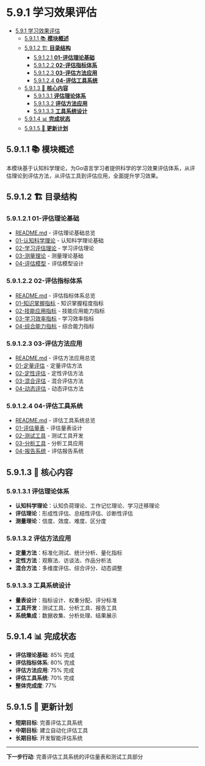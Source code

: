# 5.9.1 学习效果评估

<!-- TOC START -->
- [5.9.1 学习效果评估](#学习效果评估)
  - [5.9.1.1 📚 **模块概述**](#📚-**模块概述**)
  - [5.9.1.2 🏗️ **目录结构**](#🏗️-**目录结构**)
    - [5.9.1.2.1 **01-评估理论基础**](#**01-评估理论基础**)
    - [5.9.1.2.2 **02-评估指标体系**](#**02-评估指标体系**)
    - [5.9.1.2.3 **03-评估方法应用**](#**03-评估方法应用**)
    - [5.9.1.2.4 **04-评估工具系统**](#**04-评估工具系统**)
  - [5.9.1.3 🎯 **核心内容**](#🎯-**核心内容**)
    - [5.9.1.3.1 **评估理论体系**](#**评估理论体系**)
    - [5.9.1.3.2 **评估方法应用**](#**评估方法应用**)
    - [5.9.1.3.3 **工具系统设计**](#**工具系统设计**)
  - [5.9.1.4 📊 **完成状态**](#📊-**完成状态**)
  - [5.9.1.5 🔄 **更新计划**](#🔄-**更新计划**)
<!-- TOC END -->














## 5.9.1.1 📚 **模块概述**

本模块基于认知科学理论，为Go语言学习者提供科学的学习效果评估体系，从评估理论到评估方法，从评估工具到评估应用，全面提升学习效果。

## 5.9.1.2 🏗️ **目录结构**

### 5.9.1.2.1 **01-评估理论基础**

- [README.md](01-评估理论基础/README.md) - 评估理论基础总览
- [01-认知科学理论](01-评估理论基础/01-认知科学理论/) - 认知科学理论基础
- [02-学习评估理论](01-评估理论基础/02-学习评估理论/) - 学习评估理论
- [03-测量理论](01-评估理论基础/03-测量理论/) - 测量理论基础
- [04-评估模型](01-评估理论基础/04-评估模型/) - 评估模型设计

### 5.9.1.2.2 **02-评估指标体系**

- [README.md](02-评估指标体系/README.md) - 评估指标体系总览
- [01-知识掌握指标](02-评估指标体系/01-知识掌握指标/) - 知识掌握程度指标
- [02-技能应用指标](02-评估指标体系/02-技能应用指标/) - 技能应用能力指标
- [03-学习效率指标](02-评估指标体系/03-学习效率指标/) - 学习效率指标
- [04-综合能力指标](02-评估指标体系/04-综合能力指标/) - 综合能力指标

### 5.9.1.2.3 **03-评估方法应用**

- [README.md](03-评估方法应用/README.md) - 评估方法应用总览
- [01-定量评估](03-评估方法应用/01-定量评估/) - 定量评估方法
- [02-定性评估](03-评估方法应用/02-定性评估/) - 定性评估方法
- [03-混合评估](03-评估方法应用/03-混合评估/) - 混合评估方法
- [04-动态评估](03-评估方法应用/04-动态评估/) - 动态评估方法

### 5.9.1.2.4 **04-评估工具系统**

- [README.md](04-评估工具系统/README.md) - 评估工具系统总览
- [01-评估量表](04-评估工具系统/01-评估量表/) - 评估量表设计
- [02-测试工具](04-评估工具系统/02-测试工具/) - 测试工具开发
- [03-分析工具](04-评估工具系统/03-分析工具/) - 分析工具应用
- [04-报告系统](04-评估工具系统/04-报告系统/) - 评估报告系统

## 5.9.1.3 🎯 **核心内容**

### 5.9.1.3.1 **评估理论体系**

- **认知科学理论**：认知负荷理论、工作记忆理论、学习迁移理论
- **评估理论**：形成性评估、总结性评估、诊断性评估
- **测量理论**：信度、效度、难度、区分度

### 5.9.1.3.2 **评估方法应用**

- **定量方法**：标准化测试、统计分析、量化指标
- **定性方法**：观察法、访谈法、作品分析法
- **混合方法**：多维度评估、综合评分、动态调整

### 5.9.1.3.3 **工具系统设计**

- **量表设计**：指标设计、权重分配、评分标准
- **工具开发**：测试工具、分析工具、报告工具
- **系统集成**：数据收集、分析处理、结果展示

## 5.9.1.4 📊 **完成状态**

- **评估理论基础**: 85% 完成
- **评估指标体系**: 80% 完成
- **评估方法应用**: 75% 完成
- **评估工具系统**: 70% 完成
- **整体完成度**: 77%

## 5.9.1.5 🔄 **更新计划**

- **短期目标**: 完善评估工具系统
- **中期目标**: 建立自动化评估工具
- **长期目标**: 开发智能评估系统

---

**下一步行动**: 完善评估工具系统的评估量表和测试工具部分
